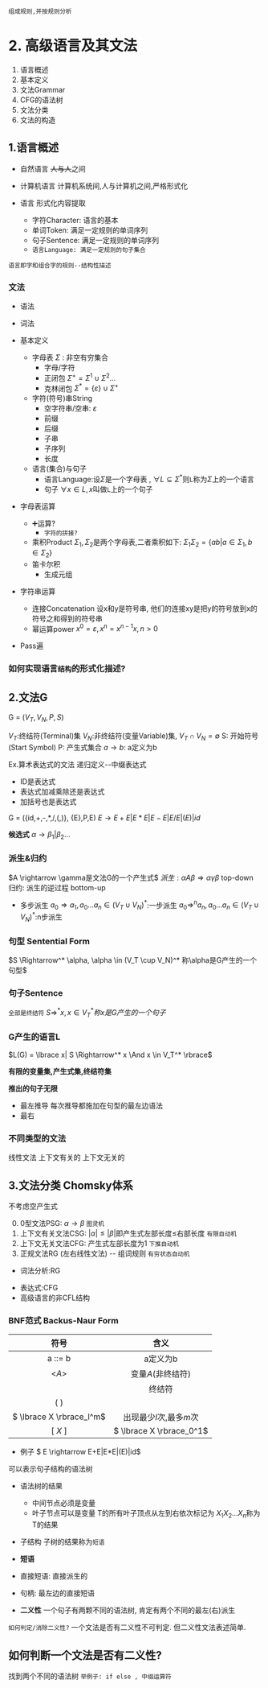 
``组成规则,并按规则分析``

# 2. 高级语言及其文法
1. 语言概述
2. 基本定义
3. 文法Grammar
4. CFG的语法树
5. 文法分类
6. 文法的构造



## 1.语言概述
- 自然语言
    ~~人与人~~之间
- 计算机语言
    计算机系统间,人与计算机之间,严格形式化

- 语言  形式化内容提取
    * 字符Character: 语言的基本
    * 单词Token: 满足一定规则的单词序列
    * 句子Sentence: 满足一定规则的单词序列
    * ``语言Language: 满足一定规则的句子集合``

``语言即字和组合字的规则--结构性描述``

### 文法

- 语法
- 词法
- 基本定义
  - 字母表 $\Sigma$ : 非空有穷集合
    - 字母/字符
    - 正闭包 $\Sigma^+ = \Sigma^1 \cup \Sigma^2...$
    - 克林闭包 $\Sigma^* = \lbrace \varepsilon \rbrace \cup \Sigma^+$
  - 字符(符号)串String
    - 空字符串/空串: $\varepsilon$
    - 前缀
    - 后缀
    - 子串
    - 子序列
    - 长度
  - 语言(集合)与句子
    - 语言Language:设$\Sigma$是一个字母表 , $\forall L \subseteq \Sigma^*$则``L``称为$\Sigma$上的一个语言
    - 句子 $\forall x \in L ,x$叫做``L``上的一个句子


- 字母表运算
  - ➕运算?
    - ``字符的拼接?``
  - 乘积Product
        $\Sigma_1, \Sigma_2$是两个字母表,二者乘积如下:
        $\Sigma_1\Sigma_2 = \lbrace ab| a \in \Sigma_1, b \in \Sigma_2 \rbrace$
  - 笛卡尔积
    - 生成元组
- 字符串运算
  - 连接Concatenation
    设x和y是符号串, 他们的连接xy是把y的符号放到x的符号之和得到的符号串
  - 幂运算power
    $x^0=\varepsilon, x^n=x^{n-1}x, n>0$


- Pass遍


### 如何实现语言``结构``的形式化描述?


## 2.文法G
G = ($V_T, V_N, P,S$)

$V_T$:终结符(Terminal)集
$V_N$:非终结符(变量Variable)集, $V_T \cap V_N = \emptyset$
S: 开始符号(Start Symbol)
P: 产生式集合 $a \rightarrow b$: a定义为b


Ex.算术表达式的文法
递归定义--中缀表达式
- ID是表达式
- 表达式加减乘除还是表达式
- 加括号也是表达式

G = ({id,+,-,*,/,(,)}, {E},P,E)
$E \rightarrow E+E|E*E|E-E|E/E|(E)|id$

**候选式**
$\alpha \rightarrow  \beta_1|\beta_2...$

### 派生&归约
$A \rightarrow \gamma是文法G的一个产生式$
$派生: \alpha A\beta \Rightarrow \alpha \gamma\beta$ top-down
归约: 派生的逆过程 bottom-up

- 多步派生
$a_0 \Rightarrow a_1,  a_0...a_n \in (V_T \cup V_N)^*$:一步派生
$a_0 \Rightarrow^n a_n,  a_0...a_n \in (V_T \cup V_N)^*$:n步派生


### 句型 Sentential Form
$S \Rightarrow^* \alpha, \alpha \in (V_T \cup V_N)^* 称\alpha是G产生的一个句型$
### 句子Sentence
``全部是终结符``
$S \Rightarrow^* x, x \in V_T^* 称x是G产生的一个句子$
### G产生的语言L
$L(G) = \lbrace x| S \Rightarrow^* x \And x \in V_T^*  \rbrace$



**有限的变量集,产生式集,终结符集**

**推出的句子无限**

- 最左推导
每次推导都施加在句型的最左边语法
- 最右

### 不同类型的文法
线性文法
上下文有关的
上下文无关的

## 3.文法分类 Chomsky体系
不考虑空产生式

0. 0型文法PSG: $\alpha \rightarrow \beta$                  ``图灵机``
1. 上下文有关文法CSG: $|\alpha| \leqslant |\beta|$即产生式左部长度≤右部长度   ``有限自动机``
2. 上下文无关文法CFG: 产生式左部长度为1        ``下推自动机``
3. 正规文法RG (左右线性文法) -- 组词规则      ``有穷状态自动机``

- 词法分析:RG
* 表达式:CFG
* 高级语言的非CFL结构

### BNF范式  Backus-Naur Form

| 符号 | 含义 |
| :----:  | :----: |
| a ::= b | a定义为b |
| <$A$> | 变量$A$(非终结符) |
|| 终结符 |
| ( ) |  |
| $ \lbrace X \rbrace_l^m$ |出现最少$l$次,最多$m$次|
| [ $X$ ] | $ \lbrace X \rbrace_0^1$ |
  - 例子
$ E \rightarrow E+E|E*E|(E)|id$

可以表示句子结构的语法树

- 语法树的结果
  - 中间节点必须是变量
  - 叶子节点可以是变量
T的所有叶子顶点从左到右依次标记为
$X_1X_2...X_n$称为T的结果

- 子结构
子树的结果称为``短语``
- **短语**
- 直接短语: 直接派生的
- 句柄: 最左边的直接短语

- **二义性**
一个句子有两颗不同的语法树, 肯定有两个不同的最左(右)派生

``如何判定/消除二义性?``
一个文法是否有二义性不可判定.
但二义性文法表述简单.


## 如何判断一个文法是否有二义性?
找到两个不同的语法树
``举例子: if else , 中缀运算符``
